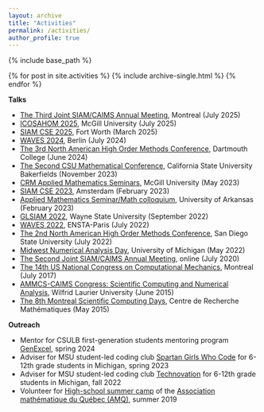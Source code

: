 ```yaml
---
layout: archive
title: "Activities"
permalink: /activities/
author_profile: true
---
```

{% include base_path %}

{% for post in site.activities %}
  {% include archive-single.html %}
{% endfor %}

**Talks** 
* [The Third Joint SIAM/CAIMS Annual Meeting](https://www.siam.org/conferences-events/past-event-archive/an25/program/program-abstracts/), Montreal (July 2025)
* [ICOSAHOM 2025](https://icosahom2025.org/), McGill University (July 2025)
* [SIAM CSE 2025](https://www.siam.org/conferences/cm/conference/cse25), Fort Worth (March 2025)
* [WAVES 2024](https://waves2024.mps.mpg.de/), Berlin (July 2024)
* [The 3rd North American High Order Methods Conference](https://math.dartmouth.edu/~nahomcon2024/), Dartmouth College (June 2024)
* [The Second CSU Mathematical Conference](https://www.csub.edu/CSU_MSRC_2023), California State University Bakerfields (November 2023)
* [CRM Applied Mathematics Seminars](https://dms.umontreal.ca/~mathapp/abs2223/YannLaw.html), McGill University (May 2023)
* [SIAM CSE 2023](https://www.siam.org/conferences/cm/conference/cse23), Amsterdam (February 2023)
* [Applied Mathematics Seminar/Math colloquium](https://kaman.uark.edu/appliedmathseminar/), University of Arkansas (February 2023)
* [GLSIAM 2022](http://hli.wayne.edu/conferences/glsiam2022/main.html), Wayne State University (September 2022)
* [WAVES 2022](https://waves2022.apps.math.cnrs.fr/), ENSTA-Paris (July 2022)
* [The 2nd North American High Order Methods Conference](https://sites.google.com/sdsu.edu/nahomcon2022/nahomcon-22), San Diego State University (July 2022)
* [Midwest Numerical Analysis Day](https://sites.lsa.umich.edu/mwnaday2022/), University of Michigan (May 2022)
* [The Second Joint SIAM/CAIMS Annual Meeting](https://www.siam.org/conferences/cm/conference/an20), online (July 2020)
* [The 14th US National Congress on Computational Mechanics](http://14.usnccm.org/), Montreal (July 2017)
* [AMMCS-CAIMS Congress: Scientific Computing and Numerical Analysis](http://www.ammcs-caims2015.wlu.ca/), Wilfrid Laurier University (June 2015)
* [The 8th Montreal Scientific Computing Days](http://www.crm.umontreal.ca/Comp15/index_e.php), Centre de Recherche Mathématiques (May 2015)

**Outreach**
* Mentor for CSULB first-generation students mentoring program [GenExcel](https://www.csulb.edu/undergraduate-advising/university-center-for-undergraduate-advising-ucua/genexcel), spring 2024
* Adviser for MSU student-led coding club [Spartan Girls Who Code](https://msu-cse-outreach.github.io/spartangwc/) for 6-12th grade students in Michigan, spring 2023
* Adviser for MSU student-led coding club [Technovation](http://technovation.cse.msu.edu/index.html) for 6-12th grade students in Michigan, fall 2022
* Volunteer for [High-school summer camp](https://www.amq.math.ca/camps/) of the [Association mathématique du Québec (AMQ)](https://www.amq.math.ca/), summer 2019
<!-- {% if site.talkmap_link == true %}

<p style="text-decoration:underline;"><a href="/talkmap.html">See a map of all the places I've given a talk!</a></p>

{% endif %} -->

<!-- {% for post in site.talks reversed %}
  {% include archive-single-talk.html %}
{% endfor %}
 -->
